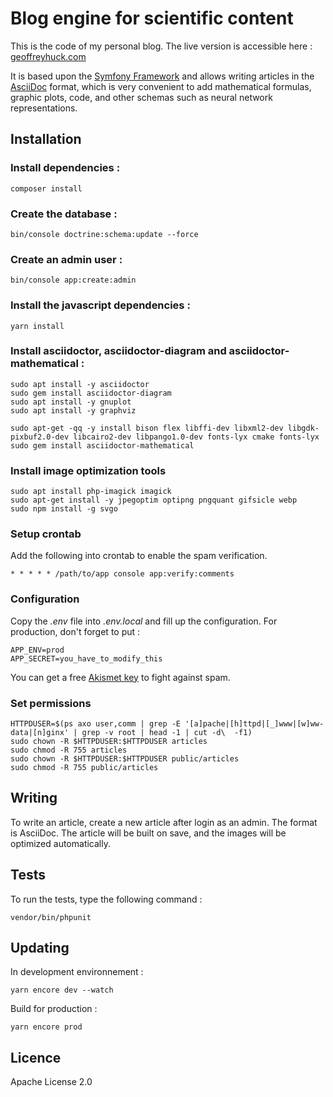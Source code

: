 # Blog engine for scientific content

This is the code of my personal blog. The live version is accessible here : [geoffreyhuck.com](https://geoffreyhuck.com)

It is based upon the [Symfony Framework](https://github.com/symfony/symfony) and allows writing articles in the [AsciiDoc](https://asciidoc.org) format, which is very convenient to add mathematical formulas, graphic plots, code, and other schemas such as neural network representations.

## Installation

### Install dependencies :

    composer install

### Create the database :

    bin/console doctrine:schema:update --force

### Create an admin user :

    bin/console app:create:admin

### Install the javascript dependencies :

    yarn install

### Install asciidoctor, asciidoctor-diagram and asciidoctor-mathematical :

    sudo apt install -y asciidoctor
    sudo gem install asciidoctor-diagram
    sudo apt install -y gnuplot
    sudo apt install -y graphviz

    sudo apt-get -qq -y install bison flex libffi-dev libxml2-dev libgdk-pixbuf2.0-dev libcairo2-dev libpango1.0-dev fonts-lyx cmake fonts-lyx
    sudo gem install asciidoctor-mathematical

### Install image optimization tools

    sudo apt install php-imagick imagick
    sudo apt-get install -y jpegoptim optipng pngquant gifsicle webp
    sudo npm install -g svgo

### Setup crontab

Add the following into crontab to enable the spam verification.

    * * * * * /path/to/app console app:verify:comments

### Configuration

Copy the *.env* file into *.env.local* and fill up the configuration. For production, don't forget to put :

    APP_ENV=prod
    APP_SECRET=you_have_to_modify_this

You can get a free [Akismet key](https://akismet.com/signup/) to fight against spam.

### Set permissions

    HTTPDUSER=$(ps axo user,comm | grep -E '[a]pache|[h]ttpd|[_]www|[w]ww-data|[n]ginx' | grep -v root | head -1 | cut -d\  -f1)
    sudo chown -R $HTTPDUSER:$HTTPDUSER articles
    sudo chmod -R 755 articles
    sudo chown -R $HTTPDUSER:$HTTPDUSER public/articles
    sudo chmod -R 755 public/articles

## Writing

To write an article, create a new article after login as an admin. The format is AsciiDoc.
The article will be built on save, and the images will be optimized automatically.

## Tests

To run the tests, type the following command :

    vendor/bin/phpunit

## Updating

In development environnement :
    
    yarn encore dev --watch
    
Build for production :

    yarn encore prod

## Licence

Apache License 2.0
